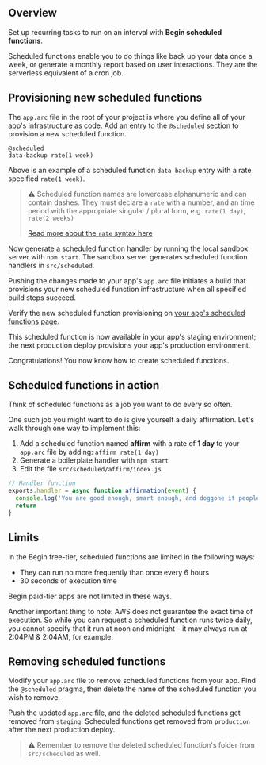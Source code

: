 ## Overview

Set up recurring tasks to run on an interval with **Begin scheduled functions**.

Scheduled functions enable you to do things like back up your data once a week, or generate a monthly report based on user interactions. They are the serverless equivalent of a cron job.


## Provisioning new scheduled functions

The `app.arc` file in the root of your project is where you define all of your app's infrastructure as code. Add an entry to the `@scheduled` section to provision a new scheduled function.

```arc
@scheduled
data-backup rate(1 week)
```
Above is an example of a scheduled function `data-backup` entry with a rate specified `rate(1 week)`.

> ⚠️ Scheduled function names are lowercase alphanumeric and can contain dashes. They must declare a `rate` with a number, and an time period with the appropriate singular / plural form, e.g. `rate(1 day)`, `rate(2 weeks)`
>
> <a href="https://docs.aws.amazon.com/AmazonCloudWatch/latest/events/ScheduledEvents.html#RateExpressions" target="_blank" rel="noopener">Read more about the `rate` syntax here</a>


Now generate a scheduled function handler by running the local sandbox server with `npm start`. The sandbox server generates scheduled function handlers in `src/scheduled`.

Pushing the changes made to your app's `app.arc` file initiates a build that provisions your new scheduled function infrastructure when all specified build steps succeed.

Verify the new scheduled function provisioning on <a href="https://begin.com/forward/scheduled" target="_blank" rel="noopener">your app's scheduled functions page</a>.

This scheduled function is now available in your app's staging environment; the next production deploy provisions your app's production environment.

Congratulations! You now know how to create scheduled functions.


## Scheduled functions in action

Think of scheduled functions as a job you want to do every so often.

One such job you might want to do is give yourself a daily affirmation. Let's walk through one way to implement this:

1. Add a scheduled function named **affirm** with a rate of **1 day** to your `app.arc` file by adding: `affirm rate(1 day)`
2. Generate a boilerplate handler with `npm start`
3. Edit the file `src/scheduled/affirm/index.js`

```js
// Handler function
exports.handler = async function affirmation(event) {
  console.log('You are good enough, smart enough, and doggone it people like you!')
  return
}
```


## Limits

In the Begin free-tier, scheduled functions are limited in the following ways:

- They can run no more frequently than once every 6 hours
- 30 seconds of execution time

Begin paid-tier apps are not limited in these ways.

Another important thing to note: AWS does not guarantee the exact time of execution. So while you can request a scheduled function runs twice daily, you cannot specify that it run at noon and midnight – it may always run at 2:04PM & 2:04AM, for example.


## Removing scheduled functions

Modify your `app.arc` file to remove scheduled functions from your app. Find the `@scheduled` pragma, then delete the name of the scheduled function you wish to remove.

Push the updated `app.arc` file, and the deleted scheduled functions get removed from `staging`.  Scheduled functions get removed from `production` after the next production deploy.

> ⚠️ Remember to remove the deleted scheduled function's folder from `src/scheduled` as well.

